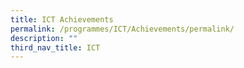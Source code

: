```yaml
---
title: ICT Achievements
permalink: /programmes/ICT/Achievements/permalink/
description: ""
third_nav_title: ICT
---
```

